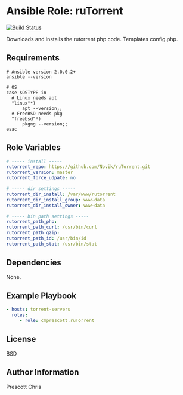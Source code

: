 Ansible Role: ruTorrent
=========
[![Build Status](https://travis-ci.org/cmprescott/ansible-role-rutorrent.svg?branch=master)](https://travis-ci.org/cmprescott/ansible-role-rutorrent)

Downloads and installs the rutorrent php code. Templates config.php.

Requirements
------------

```shell
# Ansible version 2.0.0.2+
ansible --version

# OS
case $OSTYPE in
  # Linux needs apt
  "linux"*)
      apt --version;;
  # FreeBSD needs pkg
  "freebsd"*)
      pkgng --version;;      
esac
```

Role Variables
--------------

```yaml
# ----- install -----
rutorrent_repo: https://github.com/Novik/ruTorrent.git
rutorrent_version: master
rutorrent_force_udpate: no

# ----- dir settings -----
rutorrent_dir_install: /var/www/rutorrent
rutorrent_dir_install_group: www-data
rutorrent_dir_install_owner: www-data

# ----- bin path settings -----
rutorrent_path_php: 
rutorrent_path_curl: /usr/bin/curl
rutorrent_path_gzip:
rutorrent_path_id: /usr/bin/id
rutorrent_path_stat: /usr/bin/stat
```

Dependencies
------------

None.

Example Playbook
----------------

```yaml
- hosts: torrent-servers
  roles:
     - role: cmprescott.ruTorrent
```

License
-------

BSD

Author Information
------------------

Prescott Chris
